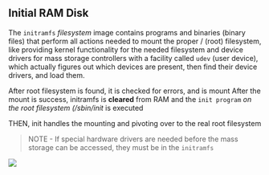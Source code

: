 ## Initial RAM Disk

The `initramfs` _filesystem_ image contains programs and binaries (binary files) that perform all actions needed to mount the proper / (root) filesystem, like providing kernel functionality for the needed filesystem and device drivers for mass storage controllers with a facility called `udev` (user device), which actually figures out which devices are present, then find their device drivers, and load them.

After root filesystem is found, it is checked for errors, and is mount
After the mount is success, initramfs is **cleared** from RAM and the `init program` _on the root filesystem (/sbin/init_ is executed

THEN,
init handles the mounting and pivoting over to the real root filesystem


> NOTE - If special hardware drivers are needed before the mass storage can be accessed, they must be in the `initramfs`

![](https://courses.edx.org/assets/courseware/v1/13f8548b13ebe15a19aa1a6c3964fceb/asset-v1:LinuxFoundationX+LFS101x+1T2020+type@asset+block/LFS01_ch03_screen22.jpg)
